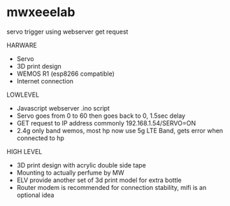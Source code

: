 # mwxeeelab
servo trigger using webserver get request

HARWARE
- Servo 
- 3D print design 
- WEMOS R1 (esp8266 compatible)
- Internet connection

LOWLEVEL 
- Javascript webserver .ino script
- Servo goes from 0 to 60 then goes back to 0, 1.5sec delay
- GET request to IP address commonly 192.168.1.54/SERVO=ON
- 2.4g only band wemos, most hp now use 5g LTE Band, gets error when connected to hp

HIGH LEVEL
- 3D print design with acrylic double side tape
- Mounting to actually perfume by MW
- ELV provide another set of 3d print model for extra bottle
- Router modem is recommended for connection stability, mifi is an optional idea
